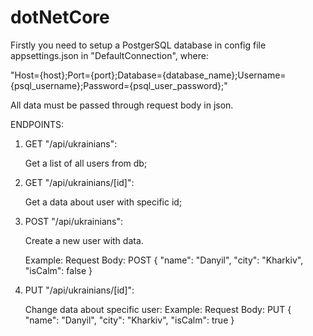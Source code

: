 # dotNetCore

Firstly you need to setup a PostgerSQL database in config file appsettings.json in "DefaultConnection", where:

"Host={host};Port={port};Database={database_name};Username={psql_username};Password={psql_user_password};"

All data must be passed through request body in json.

ENDPOINTS:
1.  GET "/api/ukrainians":
    
    Get a list of all users from db;
2.  GET "/api/ukrainians/[id]":
    
    Get a data about user with specific id;
3.  POST "/api/ukrainians":
    
    Create a new user with data.
    
    Example: Request Body: 
    POST {
    "name": "Danyil",
    "city": "Kharkiv",
    "isCalm": false
     }
4. PUT "/api/ukrainians/[id]":

    Change data about specific user:
    Example: Request Body: 
    PUT {
    "name": "Danyil",
    "city": "Kharkiv",
    "isCalm": true
     }

